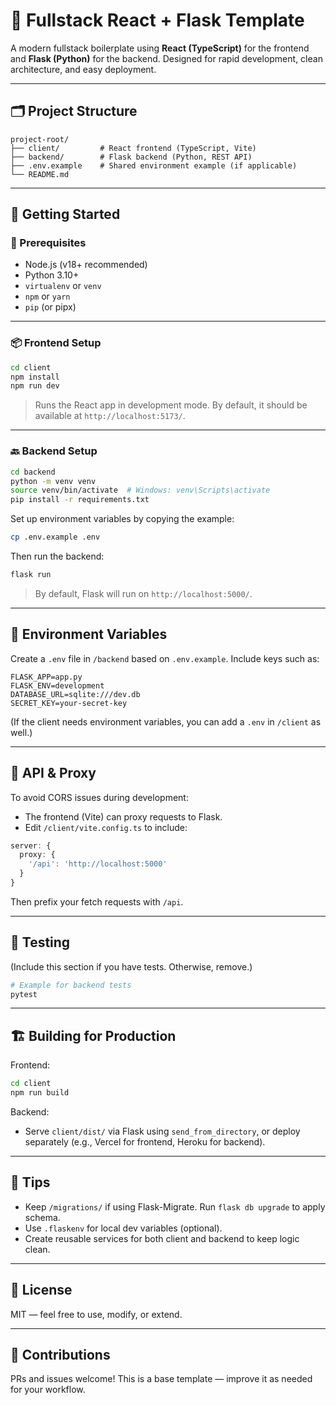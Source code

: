# 🧰 Fullstack React + Flask Template

A modern fullstack boilerplate using **React (TypeScript)** for the frontend and **Flask (Python)** for the backend. Designed for rapid development, clean architecture, and easy deployment.

---

## 🗂️ Project Structure

```
project-root/
├── client/         # React frontend (TypeScript, Vite)
├── backend/        # Flask backend (Python, REST API)
├── .env.example    # Shared environment example (if applicable)
└── README.md
```

---

## 🚀 Getting Started

### 🔧 Prerequisites

- Node.js (v18+ recommended)
- Python 3.10+
- `virtualenv` or `venv`
- `npm` or `yarn`
- `pip` (or pipx)

---

### 📦 Frontend Setup

```bash
cd client
npm install
npm run dev
```

> Runs the React app in development mode. By default, it should be available at `http://localhost:5173/`.

---

### 🔙 Backend Setup

```bash
cd backend
python -m venv venv
source venv/bin/activate  # Windows: venv\Scripts\activate
pip install -r requirements.txt
```

Set up environment variables by copying the example:

```bash
cp .env.example .env
```

Then run the backend:

```bash
flask run
```

> By default, Flask will run on `http://localhost:5000/`.

---

## 🔐 Environment Variables

Create a `.env` file in `/backend` based on `.env.example`. Include keys such as:

```env
FLASK_APP=app.py
FLASK_ENV=development
DATABASE_URL=sqlite:///dev.db
SECRET_KEY=your-secret-key
```

(If the client needs environment variables, you can add a `.env` in `/client` as well.)

---

## 🔄 API & Proxy

To avoid CORS issues during development:

- The frontend (Vite) can proxy requests to Flask.
- Edit `/client/vite.config.ts` to include:

```ts
server: {
  proxy: {
    '/api': 'http://localhost:5000'
  }
}
```

Then prefix your fetch requests with `/api`.

---

## 🧪 Testing

(Include this section if you have tests. Otherwise, remove.)

```bash
# Example for backend tests
pytest
```

---

## 🏗️ Building for Production

Frontend:

```bash
cd client
npm run build
```

Backend:

- Serve `client/dist/` via Flask using `send_from_directory`, or deploy separately (e.g., Vercel for frontend, Heroku for backend).

---

## 🧠 Tips

- Keep `/migrations/` if using Flask-Migrate. Run `flask db upgrade` to apply schema.
- Use `.flaskenv` for local dev variables (optional).
- Create reusable services for both client and backend to keep logic clean.

---

## 📜 License

MIT — feel free to use, modify, or extend.

---

## 🙌 Contributions

PRs and issues welcome! This is a base template — improve it as needed for your workflow.
